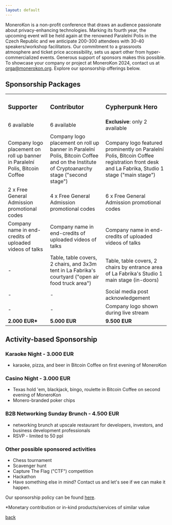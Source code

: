 ```yaml
---
layout: default
---
```


MoneroKon is a non-profit conference that draws an audience passionate about privacy-enhancing technologies. Marking its fourth year, the upcoming event will be held again at the renowned Paralelní Polis in the Czech Republic and we anticipate 200-300 attendees with 30-40 speakers/workshop facilitators. Our commitment to a grassroots atmosphere and ticket price accessibility, sets us apart other from hyper-commercialized events. Generous support of sponsors makes this possible. To showcase your company or project at MoneroKon 2024, contact us at [orga@monerokon.org](mailto:orga@monerokon.org). Explore our sponsorship offerings below.

<h2>Sponsorship Packages</h2>
<table>
<tbody>
<tr style="height: 23px;">
<td style="height: 23px;"><h3>Supporter</h3></td>
<td style="height: 23px;"><h3>Contributor</h3></td>
<td style="height: 23px;"><h3>Cypherpunk Hero</h3></td>
</tr>
<tr style="height: 23px;">
<td style="height: 23px;">6 available</td>
<td style="height: 23px;">6 available</td>
<td style="height: 23px;"><strong>Exclusive</strong>: only 2 available</td>
</tr>
<tr style="height: 23px;">
<td style="height: 23px;">Company logo placement on roll up banner in Paralelní Polis, Bitcoin Coffee</td>
<td style="height: 23px;">Company logo placement on roll up banner in Paralelní Polis, Bitcoin Coffee and on the Institute of Cryptoanarchy stage ("second stage")</td>
<td style="height: 23px;">Company logo featured prominently on Paralelní Polis, Bitcoin Coffee registration front desk and La Fabrika, Studio 1 stage ("main stage")</td>
</tr>
<tr style="height: 23px;">
<td style="height: 23px;">2 x Free General Admission promotional codes</td>
<td style="height: 23px;">4 x Free General Admission promotional codes</td>
<td style="height: 23px;">6 x Free General Admission promotional codes</td>
</tr>
<tr style="height: 23px;">
<td style="height: 23px;">Company name in end-credits of uploaded videos of talks</td>
<td style="height: 23px;">Company name in end-credits of uploaded videos of talks</td>
<td style="height: 23px;">Company name in end-credits of uploaded videos of talks</td>
</tr>
<tr style="height: 23px;">
<td style="height: 23px;"> - </td>
<td style="height: 23px;">Table, table covers, 2 chairs, and 3x3m tent in La Fabrika's courtyard ("open air food truck area")</td>
<td style="height: 23px;">Table, table covers, 2 chairs by entrance area of La Fabrika's Studio 1 main stage (in-doors)</td>
</tr>
<tr style="height: 23px;">
<td style="height: 23px;"> - </td>
<td style="height: 23px;"> - </td>
<td style="height: 23px;">Social media post acknowledgement</td>
</tr>
<tr style="height: 23px;">
<td style="height: 23px;"> - </td>
<td style="height: 23px;"> - </td>
<td style="height: 23px;">Company logo shown during live stream</td>
</tr>
<tr style="height: 23px;">
<td style="height: 23px;"><strong>2.000 EUR*</strong></td>
<td style="height: 23px;"><strong>5.000 EUR</strong></td>
<td style="height: 23px;"><strong>9.500 EUR</strong></td>
</tr>
</tbody>
</table>

<h2>Activity-based Sponsorship</h2>

<h3>Karaoke Night - 3.000 EUR</h3>
<ul>
<li>karaoke, pizza, and beer in Bitcoin Coffee on first evening of MoneroKon</li>
</ul>

<h3>Casino Night - 3.000 EUR</h3>
<ul>
<li>Texas hold 'em, blackjack, bingo, roulette in Bitcoin Coffee on second evening of MoneroKon</li>
<li>Monero-branded poker chips</li>
</ul>

<h3>B2B Networking Sunday Brunch - 4.500 EUR</h3>
<ul>
<li>networking brunch at upscale restaurant for developers, investors, and business development professionals
<li>RSVP - limited to 50 ppl
</ul>

<h3>Other possible sponsored activities</h3>
<ul>
<li>Chess tournament</li>
<li>Scavenger hunt</li>
<li>Capture The Flag ("CTF") competition</li>
<li>Hackathon</li>
<li>Have something else in mind? Contact us and let's see if we can make it happen.</li>
</ul>

Our sponsorship policy can be found [here](https://github.com/MoneroKon/meta/blob/main/sponsorship-policy.md).

*Monetary contribution or in-kind products/services of similar value

[back](./)
